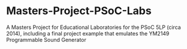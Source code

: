 # Masters-Project-PSoC-Labs
A Masters Project for Educational Laboratories for the PSoC 5LP (circa 2014), including a final project example that emulates the YM2149 Programmable Sound Generator
